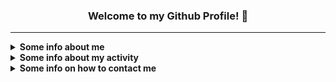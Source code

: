<h3 align="center">Welcome to my Github Profile! 👋</h3>

***

<details><summary><strong>Some info about me</strong></summary><p>

- 🙋‍♂️ My name is **Uladzislau** *(Владислав)*
-  🎂 I'm **19** years old
   - 📆 I celebrate my birthday on **June 22**
- 🏠 I'm currently living in **Homiel, Belarus** *(My hometown)*
  <!-- - 🚄 I dream of moving somewhere (I guess not for now 😒)-->
- 🏫 I am currently studying at **Francisk Skorina Homiel State University**
  - **Faculty:** Mathematics and Programming Technologies
  - **Specialty:** Applied Informatics
  - Enrolled in **full-time** training
- 🗣 My primary language is **Russian**, but in most cases, I'm trying to use **English** *(Approximate level: A2 - B1)*
- 💕 I am very passionate about **music** and **mobile photography**, as well as **creating beautiful interfaces** and **interesting projects**
- 👨‍🎓 Got the **Github Student Developer Pack** on **October 1, 2020**
- 💻 Using **MacBook Pro 13" 2020 (M1 - 16/512)**

</p></details>

<details><summary><strong>Some info about my activity</strong></summary><p>

- 📚 I'm currently learning:
  - **Java** *(Due to university requirements)*
  - **JavaScript**
  - **JavaScript Things:**
    - **TypeScript**
    - **Node.js, React**
- ⌛ I've currently set on hold
   - **C#**
   - **Go**
   - **Python** *(Flask, Django)*
   - **Ruby** *(Ruby on Rails)*
   - **JavaScript Things:**
    - **Svelte**
- 🏆 I've currently finished learning:
   - **C/С++/Pascal/SQL/Python/JS (Basics)**
- 🚧 I've contributed in:
   - [**javascript-tutorial/ru.javascript.info**](https://github.com/javascript-tutorial/ru.javascript.info/pulls?q=is%3Apr+author%3ASecondThundeR)
   - [**archlinux/archinstall**](https://github.com/archlinux/archinstall/pulls?q=is%3Apr+author%3ASecondThundeR)
   - [**Catogram/Catogram**](https://github.com/Catogram/Catogram/pulls?q=is%3Apr+author%3ASecondThundeR)
   - [**eritislami/evobot**](https://github.com/eritislami/evobot/pulls?q=is%3Apr+author%3ASecondThundeR)
   - [**MicrosoftDocs/windows-uwp**](https://github.com/MicrosoftDocs/windows-uwp/pulls?q=is%3Apr+author%3ASecondThundeR)
   - [**virae/brands-in-russia**](https://github.com/virae/brands-in-russia/pulls?q=is%3Apr+author%3ASecondThundeR)
   - [**shikimori/shikimori**](https://github.com/shikimori/shikimori/pulls?q=is%3Apr+author%3ASecondThundeR)
   - [**aiogram/aiogram**](https://github.com/aiogram/aiogram/pulls?q=is%3Apr+author%3ASecondThundeR)
   - [**VKCOM/VKUI**](https://github.com/VKCOM/VKUI/pulls?q=is%3Apr+author%3ASecondThundeR)
   - [**ItzNeviKat/vkma-template**](https://github.com/ItzNeviKat/vkma-template/pulls?q=is%3Apr+author%3ASecondThundeR)
   - [**ItzNeviKat/router**](https://github.com/ItzNeviKat/router/pulls?q=is%3Apr+author%3ASecondThundeR)
- 🛠 I've been working on such projects:
  - **Dropped Projects:**
     - [***Scroball X***](https://github.com/SecondThundeR/Scroball-X) — Fork of [Scroball](https://github.com/peterjosling/scroball) by Peter Josling, where I made some changes to provide Google-like Material UI, Adless UX, Dark Theme, and many other visual improvements
       - Status: **Archived** 
     - [***Ghosty***](https://github.com/SecondThundeR/ghosty) — Some random bot for Discord which was created just for fun and for some educational purposes
       - Status: **Archivied**
     - [***SpotiChecker***](https://github.com/SecondThundeR/spotichecker) - A Python script to check for unavailable tracks in the "Liked Songs" section
       - Status: **Archived**
  - **Main Projects:**
     - [***DokiDoki-RenPy***](https://github.com/SecondThundeR/DokiDoki-RenPy) — Decompiled code of Original Doki Doki Literature Club *(non-Plus version)* for internal use in RenPy Launcher, e.g. modification or self-learning
       - Status: **Not maintained**
     - [**Project Aether**](https://github.com/SecondThundeR/secondthunder.github.io) — My personal [landing page](https://secondthunder.github.io), written on pure HTML/CSS/JS
     - [**Shikithon**](https://github.com/SecondThundeR/shikithon) - Yet another Python wrapper for Shikimori API
     - [**svelte-vite-tailwind**](https://github.com/SecondThundeR/svelte-vite-tailwind) - Simple template for using Svelte + Tailwind in Vite
     - [**anya-bot-ts**](https://github.com/SecondThundeR/anya-bot-ts) - A simple TypeScript bot for auto-deleting Telegram premium stickers based on grammY library
  - **Figma Projects:**
    - [***OrbitReader***](https://www.figma.com/file/GsnLhc0IVJnofPt6yw3JZW/Orbit) - A quick sketch for one unreleased app
      - Status: **Archived**
    - [***Project Delta***](https://www.figma.com/file/Sk8zK5CWB7XjqRE0Uq5T04/Project-Delta) - Sketch and ideas for interesting player design
      - Status: **Archivied**
    - [***Telegram Contest Work***](https://www.figma.com/file/9wgUy3OaqY1Tloz4jtCIuU/Telegram-Contest-(SecondThundeR)) - My work for the [July contest for Designers](https://contest.com/docs/android-design-21) from the Telegram team
      - Status: **Finished**
      - Place: **4th** *(1000$)*
    - [***Unigram Redesign Contest***](https://www.figma.com/file/Ei6xUhhDvAshU06PAtGO1P/Codename-Micagram-(Unigram-Redesign)?node-id=178%3A100150&viewport=394%2C48%2C0.87) - My work for the [January contest for Designers](https://contest.com/win11-design) from the Telegram team
      - Status: **Finished**
      - Place: **2th** *(2000$)*

</p></details>

<details><summary><strong>Some info on how to contact me</strong></summary><p>

- 🌍 Here are several sites where you can follow me:
  - **[VK](https://vk.com/secondthunder)**
  - **[Twitter](https://twitter.com/scndthndr)**
  - **[Instagram](https://instagram.com/AwayFromGalaxy)**
  - **[Last.fm](https://last.fm/user/AwayFromGalaxy)**
  - **[Spotify](https://open.spotify.com/user/secondthunder)**
  - **[Code::Stats](https://codestats.net/users/AwayFromGalaxy)**
  - **[Shikimori](https://shikimori.one/SecondThundeR)**
  - **[Discord](https://discord.com/users/156081219866591232)** *(If link isn't working: SecondThundeR#4467)*

- 📫 The best way you can reach me:
  - ✈ **[Telegram](https://t.me/secondthunder)** or via 📧 **Email** - awayfromgalaxy@gmail.com
  - 🕖 My active time: **12 A.M. - 10 P.M.** *(UTC+3)*

</p></details>

<!-- Commented lines -->
<!-- - 🌱 I want to learn in the future: -->
<!-- - ❌ I've currently stop learning: -->
